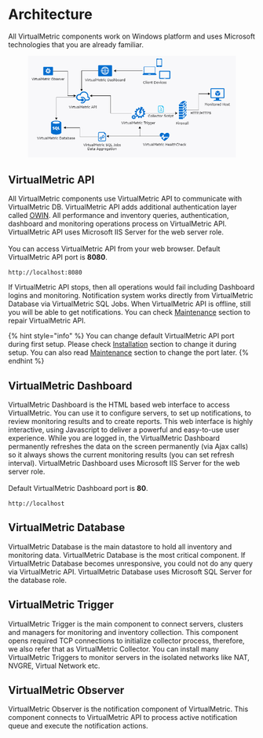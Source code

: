 # Architecture

All VirtualMetric components work on Windows platform and uses Microsoft technologies that you are already familiar.

<figure><img src="../.gitbook/assets/image (184).png" alt=""><figcaption></figcaption></figure>

## **VirtualMetric API**

All VirtualMetric components use VirtualMetric API to communicate with VirtualMetric DB. VirtualMetric API adds additional authentication layer called [ OWIN](https://github.com/owin/owin/wiki/FAQ#what-is-owin). All performance and inventory queries, authentication, dashboard and monitoring operations process on VirtualMetric API. VirtualMetric API uses Microsoft IIS Server for the web server role.\
\
You can access VirtualMetric API from your web browser. Default VirtualMetric API port is **8080**.

```
http://localhost:8080
```

If VirtualMetric API stops, then all operations would fail including Dashboard logins and monitoring. Notification system works directly from VirtualMetric Database via VirtualMetric SQL Jobs. When VirtualMetric API is offline, still you will be able to get notifications. You can check [Maintenance](https://cloud.virtualmetric.com/Documentation#installation-maintenance) section to repair VirtualMetric API.

{% hint style="info" %}
You can change default VirtualMetric API port during first setup. Please check [Installation](https://cloud.virtualmetric.com/Documentation#installation-section) section to change it during setup. You can also read [Maintenance](https://cloud.virtualmetric.com/Documentation#installation-maintenance) section to change the port later.
{% endhint %}

## VirtualMetric Dashboard

VirtualMetric Dashboard is the HTML based web interface to access VirtualMetric. You can use it to configure servers, to set up notifications, to review monitoring results and to create reports. This web interface is highly interactive, using Javascript to deliver a powerful and easy-to-use user experience. While you are logged in, the VirtualMetric Dashboard permanently refreshes the data on the screen permanently (via Ajax calls) so it always shows the current monitoring results (you can set refresh interval). VirtualMetric Dashboard uses Microsoft IIS Server for the web server role.\
\
Default VirtualMetric Dashboard port is **80**.

```markup
http://localhost
```

## **VirtualMetric Database**

VirtualMetric Database is the main datastore to hold all inventory and monitoring data. VirtualMetric Database is the most critical component. If VirtualMetric Database becomes unresponsive, you could not do any query via VirtualMetric API. VirtualMetric Database uses Microsoft SQL Server for the database role.

## **VirtualMetric Trigger**

VirtualMetric Trigger is the main component to connect servers, clusters and managers for monitoring and inventory collection. This component opens required TCP connections to initialize collector process, therefore, we also refer that as VirtualMetric Collector. You can install many VirtualMetric Triggers to monitor servers in the isolated networks like NAT, NVGRE, Virtual Network etc.

## **VirtualMetric Observer**

VirtualMetric Observer is the notification component of VirtualMetric. This component connects to VirtualMetric API to process active notification queue and execute the notification actions.
